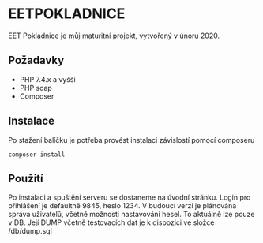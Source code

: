 # EETPOKLADNICE

EET Pokladnice je můj maturitní projekt, vytvořený v únoru 2020.

## Požadavky
- PHP 7.4.x a vyšší
- PHP soap
- Composer


## Instalace

Po stažení balíčku je potřeba provést instalaci závislostí pomocí composeru

```composer
composer install
```

## Použití

Po instalaci a spuštění serveru se dostaneme na úvodní stránku. Login pro přihlášení je defaultně 9845, heslo 1234. V budoucí verzi je plánována správa uživatelů, včetně možnosti nastavování hesel. To aktuálně lze pouze v DB. Její DUMP včetně testovacích dat je k dispozici ve složce /db/dump.sql
